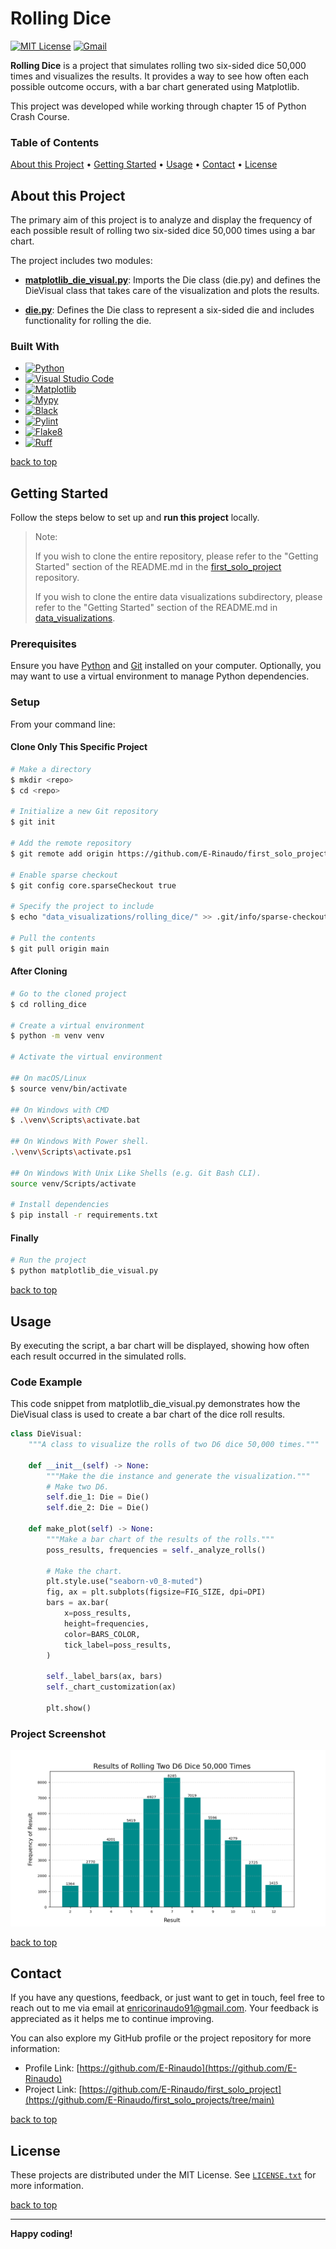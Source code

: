 # Rolling Dice

[![MIT License][license-shield]][license-url]
[![Gmail][Gmail-shield]][Gmail-url]

**Rolling Dice** is a project that simulates rolling two six-sided dice 50,000 times and visualizes the results. It provides a way to see how often each possible outcome occurs, with a bar chart generated using Matplotlib.

This project was developed while working through chapter 15 of Python Crash Course.

<!-- markdownlint-disable MD001 -->
### Table of Contents

[About this Project](#about-this-project) •
[Getting Started](#getting-started) •
[Usage](#usage) •
[Contact](#contact) •
[License](#license)
<!-- markdownlint-enable MD001 -->

## About this Project

The primary aim of this project is to analyze and display the frequency of each possible result of rolling two six-sided dice 50,000 times using a bar chart.

The project includes two modules:

+ **[matplotlib_die_visual.py][Matplotlib-Die-Visual-url]**:
Imports the Die class (die.py) and defines the DieVisual class that takes care of the visualization and plots the results.

+ **[die.py][Die-url]**:
Defines the Die class to represent a six-sided die and includes functionality for rolling the die.

### Built With

+ [![Python][Python-badge]][Python-url]
+ [![Visual Studio Code][VSCode-badge]][VSCode-url]
+ [![Matplotlib][Matplotlib-badge]][Matplotlib-url]
+ [![Mypy][Mypy-badge]][Mypy-url]
+ [![Black][Black-badge]][Black-url]
+ [![Pylint][Pylint-badge]][Pylint-url]
+ [![Flake8][Flake8-badge]][Flake8-url]
+ [![Ruff][Ruff-badge]][Ruff-url]
  
[back to top](#rolling-dice)

## Getting Started

Follow the steps below to set up and **run this project** locally.

> Note:
>
> If you wish to clone the entire repository, please refer to the "Getting Started" section of the README.md in the [first_solo_project][First-Solo-Project-url] repository.
>
> If you wish to clone the entire data visualizations subdirectory, please refer to the "Getting Started" section of the README.md in [data_visualizations][Data-Visualizations-url].
>

### Prerequisites

Ensure you have [Python][Python-download] and [Git][Git-download] installed on your computer.
Optionally, you may want to use a virtual environment to manage Python dependencies.

### Setup

From your command line:

#### Clone Only This Specific Project

```bash
# Make a directory
$ mkdir <repo>
$ cd <repo>

# Initialize a new Git repository
$ git init

# Add the remote repository
$ git remote add origin https://github.com/E-Rinaudo/first_solo_projects.git

# Enable sparse checkout
$ git config core.sparseCheckout true

# Specify the project to include
$ echo "data_visualizations/rolling_dice/" >> .git/info/sparse-checkout

# Pull the contents
$ git pull origin main
```

#### After Cloning

```bash
# Go to the cloned project
$ cd rolling_dice

# Create a virtual environment
$ python -m venv venv

# Activate the virtual environment

## On macOS/Linux
$ source venv/bin/activate

## On Windows with CMD
$ .\venv\Scripts\activate.bat

## On Windows With Power shell.
.\venv\Scripts\activate.ps1

## On Windows With Unix Like Shells (e.g. Git Bash CLI).
source venv/Scripts/activate

# Install dependencies
$ pip install -r requirements.txt
```

#### Finally

```bash
# Run the project
$ python matplotlib_die_visual.py
```

[back to top](#rolling-dice)

## Usage

By executing the script, a bar chart will be displayed, showing how often each result occurred in the simulated rolls.

### Code Example

This code snippet from matplotlib_die_visual.py demonstrates how the DieVisual class is used to create a bar chart of the dice roll results.

```py
class DieVisual:
    """A class to visualize the rolls of two D6 dice 50,000 times."""

    def __init__(self) -> None:
        """Make the die instance and generate the visualization."""
        # Make two D6.
        self.die_1: Die = Die()
        self.die_2: Die = Die()

    def make_plot(self) -> None:
        """Make a bar chart of the results of the rolls."""
        poss_results, frequencies = self._analyze_rolls()

        # Make the chart.
        plt.style.use("seaborn-v0_8-muted")
        fig, ax = plt.subplots(figsize=FIG_SIZE, dpi=DPI)
        bars = ax.bar(
            x=poss_results,
            height=frequencies,
            color=BARS_COLOR,
            tick_label=poss_results,
        )

        self._label_bars(ax, bars)
        self._chart_customization(ax)

        plt.show()
```

### Project Screenshot

![Rolling Dice Screenshot][Screenshot-url]

[back to top](#rolling-dice)

## Contact

If you have any questions, feedback, or just want to get in touch, feel free to reach out to me via email at <enricorinaudo91@gmail.com>.
Your feedback is appreciated as it helps me to continue improving.

You can also explore my GitHub profile or the project repository for more information:

+ Profile Link: [https://github.com/E-Rinaudo](https://github.com/E-Rinaudo)
+ Project Link: [https://github.com/E-Rinaudo/first_solo_project](https://github.com/E-Rinaudo/first_solo_projects/tree/main)

[back to top](#rolling-dice)

## License

These projects are distributed under the MIT License. See [`LICENSE.txt`][license-url] for more information.

[back to top](#rolling-dice)

---

**Happy coding!**

<!-- SHIELDS -->
[license-shield]: https://img.shields.io/github/license/E-Rinaudo/first_solo_projects.svg?style=flat
[license-url]: https://github.com/E-Rinaudo/first_solo_projects/blob/main/LICENSE.txt
[Gmail-shield]: https://img.shields.io/badge/Gmail-D14836?style=flat&logo=gmail&logoColor=white
[Gmail-url]: mailto:enricorinaudo91@gmail.com

<!-- BADGES -->
[Python-badge]: https://img.shields.io/badge/python-3670A0?logo=python&logoColor=ffdd54&style=flat
[Python-url]: https://docs.python.org/3/
[VSCode-badge]: https://img.shields.io/badge/Visual%20Studio%20Code-007ACC?logo=visualstudiocode&logoColor=fff&style=flat
[VSCode-url]: https://code.visualstudio.com/docs
[Matplotlib-badge]: https://img.shields.io/badge/Matplotlib-%23FF7F0E?style=flat&logo=matplotlib&logoColor=white
[Matplotlib-url]: https://matplotlib.org/stable/users/index.html
[Mypy-badge]: https://img.shields.io/badge/mypy-checked-blue?style=flat
[Mypy-url]: https://mypy.readthedocs.io/
[Black-badge]: https://img.shields.io/badge/code%20style-black-000000.svg
[Black-url]: https://black.readthedocs.io/en/stable/
[Pylint-badge]: https://img.shields.io/badge/linting-pylint-yellowgreen?style=flat
[Pylint-url]: https://pylint.readthedocs.io/
[Ruff-badge]: https://img.shields.io/endpoint?url=https://raw.githubusercontent.com/astral-sh/ruff/main/assets/badge/v2.json
[Ruff-url]: https://docs.astral.sh/ruff/tutorial/
[Flake8-badge]: https://img.shields.io/badge/linting-flake8-blue?style=flat
[Flake8-url]: https://flake8.pycqa.org/en/latest/

<!-- PROJECTS LINKS -->
[Matplotlib-Die-Visual-url]: https://github.com/E-Rinaudo/first_solo_projects/blob/main/data_visualizations/rolling_dice/matplotlib_die_visual.py
[Die-url]: https://github.com/E-Rinaudo/first_solo_projects/blob/main/data_visualizations/rolling_dice/die.py
[Data-Visualizations-url]: https://github.com/E-Rinaudo/first_solo_projects/tree/main/data_visualizations

<!-- SCREENSHOT -->
[Screenshot-url]: screenshot/rolling_dice.png

<!-- MAIN README -->
[First-Solo-Project-url]: https://github.com/E-Rinaudo/first_solo_projects/blob/main/README.md

<!-- PREREQUISITES LINKS -->
[Python-download]: https://www.python.org/downloads/
[Git-download]: https://git-scm.com
